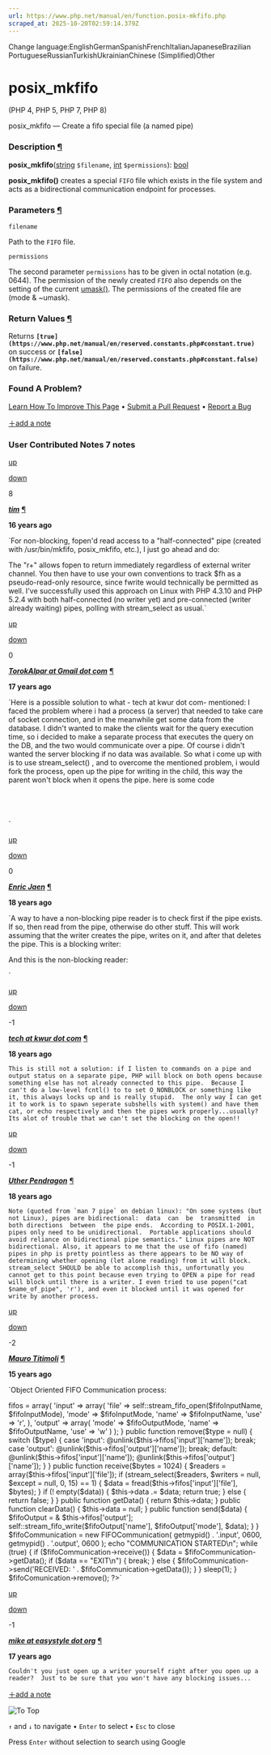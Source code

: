 ```yaml
---
url: https://www.php.net/manual/en/function.posix-mkfifo.php
scraped_at: 2025-10-20T02:59:14.379Z
---
```


Change language:EnglishGermanSpanishFrenchItalianJapaneseBrazilian PortugueseRussianTurkishUkrainianChinese (Simplified)Other

# posix\_mkfifo

(PHP 4, PHP 5, PHP 7, PHP 8)

posix\_mkfifo — Create a fifo special file (a named pipe)

### Description [¶](https://www.php.net/manual/en/function.posix-mkfifo.php\#refsect1-function.posix-mkfifo-description)

**posix\_mkfifo**([string](https://www.php.net/manual/en/language.types.string.php) `$filename`, [int](https://www.php.net/manual/en/language.types.integer.php) `$permissions`): [bool](https://www.php.net/manual/en/language.types.boolean.php)

**posix\_mkfifo()** creates a special
`FIFO` file which exists in the file system and acts as
a bidirectional communication endpoint for processes.


### Parameters [¶](https://www.php.net/manual/en/function.posix-mkfifo.php\#refsect1-function.posix-mkfifo-parameters)

`filename`

Path to the `FIFO` file.


`permissions`

The second parameter `permissions` has to be given in
octal notation (e.g. 0644). The permission of the newly created
`FIFO` also depends on the setting of the current
[umask()](https://www.php.net/manual/en/function.umask.php). The permissions of the created file are
(mode & ~umask).


### Return Values [¶](https://www.php.net/manual/en/function.posix-mkfifo.php\#refsect1-function.posix-mkfifo-returnvalues)

Returns **`[true](https://www.php.net/manual/en/reserved.constants.php#constant.true)`** on success or **`[false](https://www.php.net/manual/en/reserved.constants.php#constant.false)`** on failure.


### Found A Problem?

[Learn How To Improve This Page](https://github.com/php/doc-base/blob/master/README.md "This will take you to our contribution guidelines on GitHub")
•
[Submit a Pull Request](https://github.com/php/doc-en/blob/master/reference/posix/functions/posix-mkfifo.xml)
•
[Report a Bug](https://github.com/php/doc-en/issues/new?body=From%20manual%20page:%20https:%2F%2Fphp.net%2Ffunction.posix-mkfifo%0A%0A---)

[＋add a note](https://www.php.net/manual/add-note.php?sect=function.posix-mkfifo&repo=en&redirect=https://www.php.net/manual/en/function.posix-mkfifo.php)

### User Contributed Notes 7 notes

[up](https://www.php.net/manual/vote-note.php?id=89642&page=function.posix-mkfifo&vote=up "Vote up!")

[down](https://www.php.net/manual/vote-note.php?id=89642&page=function.posix-mkfifo&vote=down "Vote down!")

8


[**_tim_**](https://www.php.net/manual/en/function.posix-mkfifo.php#89642) [¶](https://www.php.net/manual/en/function.posix-mkfifo.php#89642)

**16 years ago**

`For non-blocking, fopen'd read access to a "half-connected" pipe (created with /usr/bin/mkfifo, posix_mkfifo, etc.), I just go ahead and do:
<?php
$fh=fopen($fifo, "r+"); // ensures at least one writer (us) so will be non-blocking
stream_set_blocking($fh, false); // prevent fread / fwrite blocking
?>
The "r+" allows fopen to return immediately regardless of external  writer channel.  You then have to use your own conventions to track $fh as a pseudo-read-only resource, since fwrite would technically be permitted as well.  I've successfully used this approach on Linux with PHP 4.3.10 and PHP 5.2.4 with both half-connected (no writer yet) and pre-connected (writer already waiting) pipes, polling with stream_select as usual.`

[up](https://www.php.net/manual/vote-note.php?id=82326&page=function.posix-mkfifo&vote=up "Vote up!")

[down](https://www.php.net/manual/vote-note.php?id=82326&page=function.posix-mkfifo&vote=down "Vote down!")

0


[**_TorokAlpar at Gmail dot com_**](https://www.php.net/manual/en/function.posix-mkfifo.php#82326) [¶](https://www.php.net/manual/en/function.posix-mkfifo.php#82326)

**17 years ago**

`Here is a possible solution to what  - tech at kwur dot com- mentioned:
I faced the problem where i had a process (a server) that needed to take care of socket connection, and in the meanwhile get some data from the database. I didn't wanted to make the clients wait for the query execution time, so i decided to make a separate process that executes the query on the DB, and the two would communicate over a pipe. Of course i didn't wanted the server blocking if no data was available. So what i come up with is to use stream_select() , and to overcome the mentioned problem, i would fork the process, open up the pipe for writing in the child, this way the parent won't block when it opens the pipe.
here is some code
<code>
<?php
if (pcntl_fork() == 0)
{
    // kid
    $file = fopen("JobsQueue","w");
    sleep(1);
    exit(0);
}
else
{
    usleep(15); // make sure that the child executes first
    $file = fopen("JobsQueue","r");
}
echo "opened the queue \n";

while (true)
{
     $reders = array($file);
     if (stream_select($reders,$writers=null,$except=null,0,15) < 1)
     {
         continue;
     }
     else
     {
         // read data from the fifo
         $data = fread($file,1024);
         echo $data;
     }
     sleep(1);
}
?>
</code>`

[up](https://www.php.net/manual/vote-note.php?id=77137&page=function.posix-mkfifo&vote=up "Vote up!")

[down](https://www.php.net/manual/vote-note.php?id=77137&page=function.posix-mkfifo&vote=down "Vote down!")

0


[**_Enric Jaen_**](https://www.php.net/manual/en/function.posix-mkfifo.php#77137) [¶](https://www.php.net/manual/en/function.posix-mkfifo.php#77137)

**18 years ago**

`A way to have a non-blocking pipe reader is to check first if the pipe exists. If so, then read from the pipe, otherwise do other stuff. This will work assuming that the writer creates the pipe, writes on it, and after that deletes the pipe.
This is a blocking writer:
<?php
$pipe="/tmp/pipe";
$mode=0600;
if(!file_exists($pipe)) {
      // create the pipe
      umask(0);
      posix_mkfifo($pipe,$mode);
}
$f = fopen($pipe,"w");
fwrite($f,"hello");  //block until there is a reader
unlink($pipe); //delete pipe
?>
And this is the non-blocking reader:
<?php
$pipe="/tmp/pipe";
if(!file_exists($pipe)) {
      echo "I am not blocked!";
}
else {
      //block and read from the pipe
      $f = fopen($pipe,"r");
      echo fread($f,10);
}
?>`

[up](https://www.php.net/manual/vote-note.php?id=77928&page=function.posix-mkfifo&vote=up "Vote up!")

[down](https://www.php.net/manual/vote-note.php?id=77928&page=function.posix-mkfifo&vote=down "Vote down!")

 -1


[**_tech at kwur dot com_**](https://www.php.net/manual/en/function.posix-mkfifo.php#77928) [¶](https://www.php.net/manual/en/function.posix-mkfifo.php#77928)

**18 years ago**

`This is still not a solution: if I listen to commands on a pipe and output status on a separate pipe, PHP will block on both opens because something else has not already connected to this pipe.  Because I can't do a low-level fcntl() to to set O_NONBLOCK or something like it, this always locks up and is really stupid.  The only way I can get it to work is to spawn seperate subshells with system() and have them cat, or echo respectively and then the pipes work properly...usually?  Its alot of trouble that we can't set the blocking on the open!!`

[up](https://www.php.net/manual/vote-note.php?id=75230&page=function.posix-mkfifo&vote=up "Vote up!")

[down](https://www.php.net/manual/vote-note.php?id=75230&page=function.posix-mkfifo&vote=down "Vote down!")

 -1


[**_Uther Pendragon_**](https://www.php.net/manual/en/function.posix-mkfifo.php#75230) [¶](https://www.php.net/manual/en/function.posix-mkfifo.php#75230)

**18 years ago**

``Note (quoted from `man 7 pipe` on debian linux):
"On some systems (but not Linux), pipes are bidirectional:  data  can  be  transmitted  in  both directions  between  the pipe ends.  According to POSIX.1-2001, pipes only need to be unidirectional.  Portable applications should avoid reliance on bidirectional pipe semantics."
Linux pipes are NOT bidirectional.
Also, it appears to me that the use of fifo (named) pipes in php is pretty pointless as there appears to be NO way of determining whether opening (let alone reading) from it will block.  stream_select SHOULD be able to accomplish this, unfortunatly you cannot get to this point because even trying to OPEN a pipe for read will block until there is a writer.
I even tried to use popen("cat $name_of_pipe", 'r'), and even it blocked until it was opened for write by another process.``

[up](https://www.php.net/manual/vote-note.php?id=95385&page=function.posix-mkfifo&vote=up "Vote up!")

[down](https://www.php.net/manual/vote-note.php?id=95385&page=function.posix-mkfifo&vote=down "Vote down!")

 -2


[**_Mauro Titimoli_**](https://www.php.net/manual/en/function.posix-mkfifo.php#95385) [¶](https://www.php.net/manual/en/function.posix-mkfifo.php#95385)

**15 years ago**

`Object Oriented FIFO Communication process:
<?php
interface Communication {
    public function receive($bytes = 1024);
    public function getData();
    public function clearData();
    public function send($data);
}
class FIFOCommunication implements Communication {
    private $fifos;
    private $data;
    static public function stream_fifo_open($fifoPath, $mode) {
        if (pcntl_fork() == 0) {
            if (! file_exists($fifoPath)) {
                posix_mkfifo($fifoPath, $mode);
            }
            $fifo = fopen($fifoPath, 'w');
            sleep(1);
            exit(0);
        }
        else {
            usleep(15);
            return fopen($fifoPath, 'r');
        }
    }
    static public function stream_fifo_write($fifoPath, $mode, $data) {
        if (pcntl_fork() == 0) {
            if (! file_exists($fifoPath)) {
                posix_mkfifo($fifoPath, $mode);
            }
            $fifo = fopen($fifoPath, 'w');
            fwrite($fifo, $data);
            exit(0);
        }
    }
    public function __construct(
        $fifoInputName, $fifoInputMode,
        $fifoOutputName, $fifoOutputMode
    ) {
        $this->fifos = array(
            'input' => array(
                'file' => self::stream_fifo_open($fifoInputName, $fifoInputMode),
                'mode' => $fifoInputMode,
                'name' => $fifoInputName,
                'use' => 'r',
            ),
            'output' => array(
                'mode' => $fifoOutputMode,
                'name' => $fifoOutputName,
                'use' => 'w'
            )
        );
    }
    public function remove($type = null) {
        switch ($type) {
            case 'input':
                @unlink($this->fifos['input']['name']);
                break;
            case 'output':
                @unlink($this->fifos['output']['name']);
                break;
            default:
                @unlink($this->fifos['input']['name']);
                @unlink($this->fifos['output']['name']);
        }
    }
    public function receive($bytes = 1024) {
        $readers = array($this->fifos['input']['file']);
        if (stream_select($readers, $writers = null, $except = null, 0, 15) == 1) {
            $data = fread($this->fifos['input']['file'], $bytes);
        }
        if (! empty($data)) {
            $this->data .= $data;
            return true;
        }
        else {
            return false;
        }
    }
    public function getData() {
        return $this->data;
    }
    public function clearData() {
        $this->data = null;
    }
    public function send($data) {
        $fifoOutput = & $this->fifos['output'];
        self::stream_fifo_write($fifoOutput['name'], $fifoOutput['mode'], $data);
    }
}
$fifoCommunication = new FIFOCommunication(
    getmypid() . '.input', 0600,
    getmypid() . '.output', 0600
);
echo "COMMUNICATION STARTED\n";
while (true) {
    if ($fifoCommunication->receive()) {
        $data = $fifoCommunication->getData();
        if ($data == "EXIT\n") {
            break;
        }
        else {
            $fifoCommunication->send('RECEIVED: ' . $fifoCommunication->getData());
        }
    }
    sleep(1);
}
$fifoComunication->remove();
?>`

[up](https://www.php.net/manual/vote-note.php?id=86345&page=function.posix-mkfifo&vote=up "Vote up!")

[down](https://www.php.net/manual/vote-note.php?id=86345&page=function.posix-mkfifo&vote=down "Vote down!")

 -1


[**_mike at easystyle dot org_**](https://www.php.net/manual/en/function.posix-mkfifo.php#86345) [¶](https://www.php.net/manual/en/function.posix-mkfifo.php#86345)

**17 years ago**

`Couldn't you just open up a writer yourself right after you open up a reader?  Just to be sure that you won't have any blocking issues...`

[＋add a note](https://www.php.net/manual/add-note.php?sect=function.posix-mkfifo&repo=en&redirect=https://www.php.net/manual/en/function.posix-mkfifo.php)

![To Top](https://www.php.net/images/to-top@2x.png)

`↑` and `↓` to navigate •
`Enter` to select •
`Esc` to close


Press `Enter` without
selection to search using Google